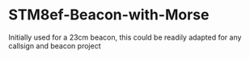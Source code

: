 # STM8ef-Beacon-with-Morse
Initially used for a 23cm beacon, this could be readily adapted for any callsign and beacon project
